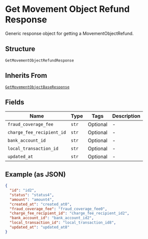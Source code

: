
# Get Movement Object Refund Response

Generic response object for getting a MovementObjectRefund.

## Structure

`GetMovementObjectRefundResponse`

## Inherits From

[`GetMovementObjectBaseResponse`](../../doc/models/get-movement-object-base-response.md)

## Fields

| Name | Type | Tags | Description |
|  --- | --- | --- | --- |
| `fraud_coverage_fee` | `str` | Optional | - |
| `charge_fee_recipient_id` | `str` | Optional | - |
| `bank_account_id` | `str` | Optional | - |
| `local_transaction_id` | `str` | Optional | - |
| `updated_at` | `str` | Optional | - |

## Example (as JSON)

```json
{
  "id": "id2",
  "status": "status4",
  "amount": "amount4",
  "created_at": "created_at0",
  "fraud_coverage_fee": "fraud_coverage_fee0",
  "charge_fee_recipient_id": "charge_fee_recipient_id2",
  "bank_account_id": "bank_account_id2",
  "local_transaction_id": "local_transaction_id8",
  "updated_at": "updated_at8"
}
```

